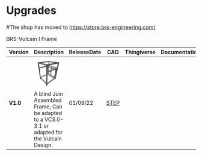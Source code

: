# Upgrades

#The shop has moved to https://store.brs-engineering.com/

BRS-Vulcain I Frame

Version|Description|ReleaseDate|CAD|Thingiverse|Documentation|License|Order
-------------|-----------|-----------|-----------|------------|------------|-----------|-----------
**V1.0**|![alt text](/image/frame1.png)<br> A blind Join Assembled Frame, Can be adapted to a VC3.0-3.1 or adapted for the Vulcain Design.|01/09/22|[STEP](https://github.com/FlorentBroise/BRS-Printers-Mod/tree/main/cad/frame1.zip)|||![alt text](/image/license.png) 
